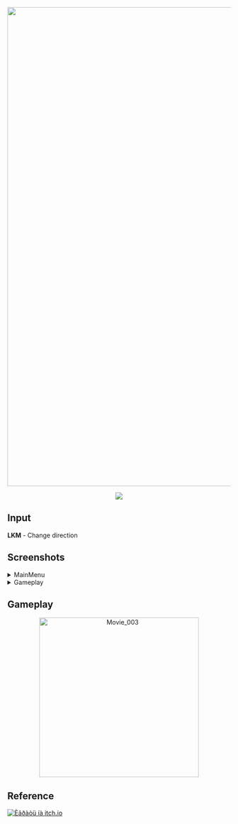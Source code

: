 <p align="center">
      <img src="https://i.ibb.co/TxbBktCz/Image-Sequence-001-0000.png" width="1080">
</p>

<p align="center">
    <img src="https://img.shields.io/badge/Unity-2022.3.29f1-purple?style=plastic&logo=Unity&logoColor=purple&logoSize=auto&labelColor=black">
</p>

## Input

**LKM** - Change direction

## Screenshots

<details><summary>MainMenu</summary>
      
<img src ="https://github.com/user-attachments/assets/d4506b8b-0f91-45dd-bf93-33a359f70ce8" alt ="MainMenu" style="width: 256px;"

</details>

<details><summary>Gameplay</summary>

<div style="display: flex"; gap: 25px; flex-wrap: wrap;">   
      <img src="https://github.com/user-attachments/assets/3b08d75e-d2e0-43f5-8af8-4fff8b14ebc6" alt="Screnshot1" style="width: 256px;">
      <img src="https://github.com/user-attachments/assets/b9b14c5e-7f55-4348-8a0a-a1dae72cc444" alt="Screnshot2" style="width: 256px;">
      <img src="https://github.com/user-attachments/assets/8af1e367-dec7-4e0d-bea5-1c902f668653" alt="Screnshot3" style="width: 256px;">
</div>

</details>

## Gameplay

<p align = "center">  
<img src="https://github.com/user-attachments/assets/99f91307-5e3b-4a6d-aa2a-d1bd16b27cb2" alt="Movie_003" width="360">
</p>

## Reference



[![Èãðàòü íà itch.io](https://img.shields.io/badge/Ithc_io-play_now-purple?style=plastic&logo=Itch.io&logoColor=purple&logoSize=auto&label=Itch.io&labelColor=black)](https://igorchek.itch.io/orbits)
